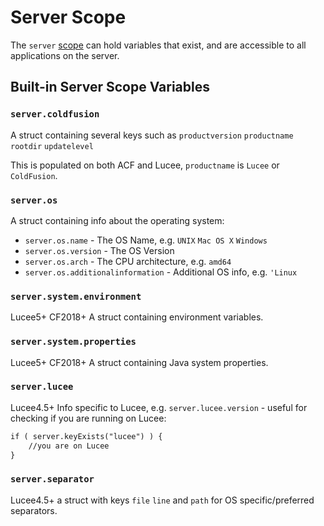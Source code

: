 # Server Scope

The `server` [scope](/scopes) can hold variables that exist, and are accessible to all applications on the server.

## Built-in Server Scope Variables

### `server.coldfusion`

A struct containing several keys such as `productversion` `productname` `rootdir` `updatelevel`

This is populated on both ACF and Lucee, `productname` is `Lucee` or `ColdFusion`.

### `server.os`

A struct containing info about the operating system:

* `server.os.name` - The OS Name, e.g. `UNIX` `Mac OS X` `Windows`
* `server.os.version` - The OS Version
* `server.os.arch` - The CPU architecture, e.g. `amd64`
* `server.os.additionalinformation` - Additional OS info, e.g. `'Linux`

### `server.system.environment`

Lucee5+ CF2018+ A struct containing environment variables.

### `server.system.properties`

Lucee5+ CF2018+ A struct containing Java system properties.

### `server.lucee`

Lucee4.5+ Info specific to Lucee, e.g. `server.lucee.version` - useful for checking if you are running on Lucee:

```cfml
if ( server.keyExists("lucee") ) {
    //you are on Lucee
}
```

### `server.separator`

Lucee4.5+ a struct with keys `file` `line` and `path` for OS specific/preferred separators.
